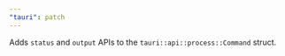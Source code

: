 ```yaml
---
"tauri": patch
---
```


Adds `status` and `output` APIs to the `tauri::api::process::Command` struct.
